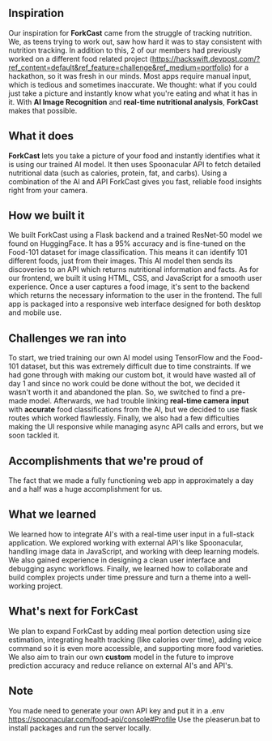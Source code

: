 ## Inspiration
Our inspiration for __ForkCast__ came from the struggle of tracking nutrition. We, as teens trying to work out, saw how hard it was to stay consistent with nutrition tracking. In addition to this, 2 of our members had previously worked on a different food related project (https://hackswift.devpost.com/?ref_content=default&ref_feature=challenge&ref_medium=portfolio) for a hackathon, so it was fresh in our minds. Most apps require manual input, which is tedious and sometimes inaccurate. We thought: what if you could just take a picture and instantly know what you're eating and what it has in it.  With **AI Image Recognition** and **real-time nutritional analysis**, __ForkCast__ makes that possible.
## What it does
**ForkCast** lets you take a picture of your food and instantly identifies what it is using our trained AI model. It then uses Spoonacular API to fetch detailed nutritional data (such as calories, protein, fat, and carbs). Using a combination of the AI and API ForkCast gives you fast, reliable food insights right from your camera. 
## How we built it
We built ForkCast using a Flask backend and a trained ResNet-50 model we found on HuggingFace. It has a 95% accuracy and is fine-tuned on the Food-101 dataset for image classification. This means it can identify 101 different foods, just from their images. This AI model then sends its discoveries to an API which returns nutritional information and facts. As for our frontend, we built it using HTML, CSS, and JavaScript for a smooth user experience. Once a user captures a food image, it's sent to the backend which returns the necessary information to the user in the frontend. The full app is packaged into a responsive web interface designed for both desktop and mobile use.
## Challenges we ran into
To start, we tried training our own AI model using TensorFlow and the Food-101 dataset, but this was extremely difficult due to time constraints. If we had gone through with making our custom bot, it would have wasted all of day 1 and since no work could be done without the bot, we decided it wasn't worth it and abandoned the plan. So, we switched to find a pre-made model. Afterwards, we had trouble linking **real-time camera input** with **accurate** food classifications from the AI, but we decided to use flask routes which worked flawlessly. Finally, we also had a few difficulties making the UI responsive while managing async API calls and errors, but we soon tackled it.
## Accomplishments that we're proud of
The fact that we made a fully functioning web app in approximately a day and a half was a huge accomplishment for us. 
## What we learned
We learned how to integrate AI's with a real-time user input in a full-stack application. We explored working with external API's like Spoonacular, handling image data in JavaScript, and working with deep learning models. We also gained experience in designing a clean user interface and debugging async workflows. Finally, we learned how to collaborate and build complex projects under time pressure and turn a theme into a well-working project.
## What's next for ForkCast
We plan to expand ForkCast by adding meal portion detection using size estimation, integrating health tracking (like calories over time), adding voice command so it is even more accessible, and supporting more food varieties. We also aim to train our own **custom** model in the future to improve prediction accuracy and reduce reliance on external AI's and API's. 
## Note
You made need to generate your own API key and put it in a .env https://spoonacular.com/food-api/console#Profile
Use the pleaserun.bat to install packages and run the server locally.

